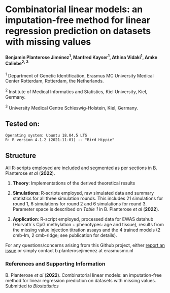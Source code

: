 # Combinatorial linear models: an imputation-free method for linear regression prediction on datasets with missing values 

#### Benjamin Planterose Jiménez<sup>1</sup>, Manfred Kayser<sup>1</sup>, Athina Vidaki<sup>1</sup>, Amke Caliebe<sup>2, 3</sup>

<sup>1</sup> Department of Genetic Identification, Erasmus MC University Medical Center Rotterdam, Rotterdam, the Netherlands.

<sup>2</sup> Institute of Medical Informatics and Statistics, Kiel University, Kiel, Germany.

<sup>3</sup> University Medical Centre Schleswig-Holstein, Kiel, Germany.


## Tested on:

    Operating system: Ubuntu 18.04.5 LTS
    R: R version 4.1.2 (2021-11-01) -- "Bird Hippie"

## Structure

All R-scripts employed are included and segmented as per sections in B. Planterose *et al* (**2022**).

  1) **Theory**: Implementations of the derived theoretical results
  
  2) **Simulations**: R-scripts employed, raw simulated data and summary statistics for all three simulation rounds. This includes 21 simulations 
for round 1, 6 simulations for round 2 and 6 simulations for round 3. Parameter space is described on *Table 1* in B. Planterose *et al* (**2022**).
  
  3) **Application**: R-script employed, processed data for EWAS datahub (Horvath´s CpG methylation + phenotypes: age and tissue), results from the missing value injection 
titration assays and the 4 trained models (2 cmb-lm, 2 cmb-ridge; see publication for details).
  

For any questions/concerns arising from this Github project, either [report an issue](https://github.com/BenjaminPlanterose/cmblm/issues) or simply contact b.planterosejimenez at erasmusmc.nl

### References and Supporting Information
B. Planterose *et al* (**2022**). Combinatorial linear models: an imputation-free method for linear regression prediction on datasets with missing values. Submitted to *Biostatistics*





